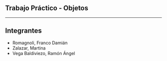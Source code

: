 ## Trabajo Práctico - Objetos
---
## Integrantes
 - Romagnoli, 	Franco Damián
 - Zalazar, Martina
 - Vega Baldiviezo, Ramón Ángel
